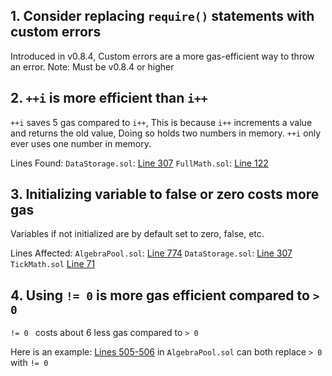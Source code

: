 ## 1. Consider replacing `require()` statements with custom errors
Introduced in v0.8.4, Custom errors are a more gas-efficient way to throw an error.
Note: Must be v0.8.4 or higher

## 2. `++i` is more efficient than `i++`
`++i` saves 5 gas compared to `i++`, This is because `i++`  increments a value and returns the old value, Doing so holds two numbers in memory. `++i` only ever uses one number in memory.


Lines Found:
 `DataStorage.sol`: [Line 307](https://github.com/code-423n4/2022-09-quickswap/blob/main/src/core/contracts/libraries/DataStorage.sol#L307)
 `FullMath.sol`: [Line 122](https://github.com/code-423n4/2022-09-quickswap/blob/main/src/core/contracts/libraries/FullMath.sol#L122)

## 3. Initializing variable to false or zero costs more gas
Variables if not initialized are by default set to zero, false, etc.

Lines Affected:
`AlgebraPool.sol`: [Line 774](https://github.com/code-423n4/2022-09-quickswap/blob/main/src/core/contracts/AlgebraPool.sol#L774)
`DataStorage.sol`: [Line 307](https://github.com/code-423n4/2022-09-quickswap/blob/main/src/core/contracts/libraries/DataStorage.sol#L307)
`TickMath.sol` [Line 71](https://github.com/code-423n4/2022-09-quickswap/blob/main/src/core/contracts/libraries/TickMath.sol#L71)

## 4. Using  `!= 0` is more gas efficient compared to `> 0`
`!= 0 ` costs about 6 less gas compared to `> 0`

Here is an example: [Lines 505-506](https://github.com/code-423n4/2022-09-quickswap/blob/main/src/core/contracts/AlgebraPool.sol#L505-L506) in `AlgebraPool.sol` can both replace `> 0` with `!= 0`
 